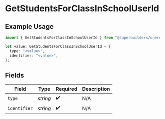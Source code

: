 # GetStudentsForClassInSchoolUserId

## Example Usage

```typescript
import { GetStudentsForClassInSchoolUserId } from "@superbuilders/oneroster/models/operations";

let value: GetStudentsForClassInSchoolUserId = {
  type: "<value>",
  identifier: "<value>",
};
```

## Fields

| Field              | Type               | Required           | Description        |
| ------------------ | ------------------ | ------------------ | ------------------ |
| `type`             | *string*           | :heavy_check_mark: | N/A                |
| `identifier`       | *string*           | :heavy_check_mark: | N/A                |